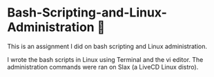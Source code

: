 # Bash-Scripting-and-Linux-Administration 📜

This is an assignment I did on bash scripting and Linux administration.

I wrote the bash scripts in Linux using Terminal and the vi editor. The administration commands were ran on Slax (a LiveCD Linux distro).